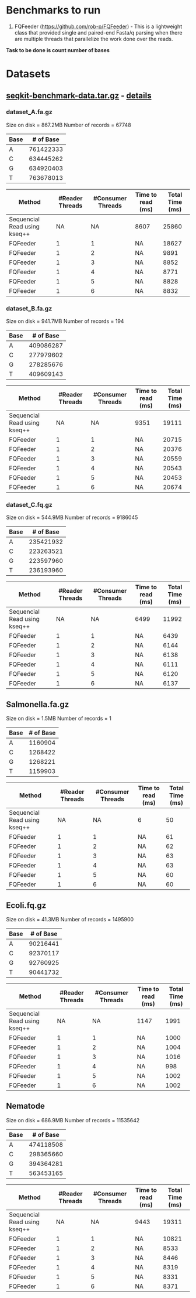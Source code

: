 # Benchmarks to run
1. FQFeeder (https://github.com/rob-p/FQFeeder) - This is a lightweight class that
    provided single and paired-end Fasta/q parsing when there are multiple threads that
    parallelize the work done over the reads. 

**Task to be done is count number of bases**

# Datasets
## [seqkit-benchmark-data.tar.gz](http://app.shenwei.me/data/seqkit/seqkit-benchmark-data.tar.gz) - [details](https://bioinf.shenwei.me/seqkit/benchmark/)
### dataset_A.fa.gz
Size on disk = 867.2MB
Number of records = 67748

| Base | # of Base       |
|------|-----------------|
| A    |  761422333|
| C    | 634445262 | 
| G    | 634920403 |
| T    | 763678013 |

| Method                       | #Reader Threads | #Consumer Threads | Time to read (ms) | Total Time (ms) |
|------------------------------|-----------------|-------------------|-------------------|-----------------|
| Sequencial Read using kseq++ | NA              | NA                | 8607              | 25860              |
| FQFeeder                     | 1               | 1                 | NA                | 18627              |
| FQFeeder                     | 1               | 2                 | NA                | 9891              |
| FQFeeder                     | 1               | 3                 | NA                | 8852              |
| FQFeeder                     | 1               | 4                 | NA                | 8771              |
| FQFeeder                     | 1               | 5                 | NA                | 8828              |
| FQFeeder                     | 1               | 6                 | NA                | 8832              |
### dataset_B.fa.gz
Size on disk = 941.7MB
Number of records = 194

| Base | # of Base       |
|------|-----------------|
| A    |  409086287|
| C    | 277979602 | 
| G    | 278285676 |
| T    | 409609143 |

| Method                       | #Reader Threads | #Consumer Threads | Time to read (ms) | Total Time (ms) |
|------------------------------|-----------------|-------------------|-------------------|-----------------|
| Sequencial Read using kseq++ | NA              | NA                | 9351                | 19111           |
| FQFeeder                     | 1               | 1                 | NA                | 20715              |
| FQFeeder                     | 1               | 2                 | NA                | 20376              |
| FQFeeder                     | 1               | 3                 | NA                | 20559              |
| FQFeeder                     | 1               | 4                 | NA                | 20543              |
| FQFeeder                     | 1               | 5                 | NA                | 20453              |
| FQFeeder                     | 1               | 6                 | NA                | 20674              |

### dataset_C.fq.gz
Size on disk = 544.9MB
Number of records = 9186045

| Base | # of Base       |
|------|-----------------|
| A    |  235421932|
| C    | 223263521 | 
| G    | 223597960 |
| T    | 236193960 |

| Method                       | #Reader Threads | #Consumer Threads | Time to read (ms) | Total Time (ms) |
|------------------------------|-----------------|-------------------|-------------------|-----------------|
| Sequencial Read using kseq++ | NA              | NA                | 6499                | 11992              |
| FQFeeder                     | 1               | 1                 | NA                | 6439              |
| FQFeeder                     | 1               | 2                 | NA                | 6144              |
| FQFeeder                     | 1               | 3                 | NA                | 6138              |
| FQFeeder                     | 1               | 4                 | NA                | 6111              |
| FQFeeder                     | 1               | 5                 | NA                | 6120              |
| FQFeeder                     | 1               | 6                 | NA                | 6137              |


## Salmonella.fa.gz
Size on disk = 1.5MB
Number of records = 1

| Base | # of Base       |
|------|-----------------|
| A    |  1160904|
| C    | 1268422 | 
| G    | 1268221 |
| T    | 1159903 |

| Method                       | #Reader Threads | #Consumer Threads | Time to read (ms) | Total Time (ms) |
|------------------------------|-----------------|-------------------|-------------------|-----------------|
| Sequencial Read using kseq++ | NA              | NA                | 6                 | 50              |
| FQFeeder                     | 1               | 1                 | NA                | 61              |
| FQFeeder                     | 1               | 2                 | NA                | 62              |
| FQFeeder                     | 1               | 3                 | NA                | 63              |
| FQFeeder                     | 1               | 4                 | NA                | 63              |
| FQFeeder                     | 1               | 5                 | NA                | 60              |
| FQFeeder                     | 1               | 6                 | NA                | 60              |


## Ecoli.fq.gz
Size on disk = 41.3MB
Number of records = 1495900

| Base | # of Base       |
|------|-----------------|
| A    |  90216441|
| C    | 92370117 | 
| G    | 92760925 |
| T    | 90441732 |

| Method                       | #Reader Threads | #Consumer Threads | Time to read (ms) | Total Time (ms) |
|------------------------------|-----------------|-------------------|-------------------|-----------------|
| Sequencial Read using kseq++ | NA              | NA                | 1147                | 1991              |
| FQFeeder                     | 1               | 1                 | NA                | 1000              |
| FQFeeder                     | 1               | 2                 | NA                | 1004              |
| FQFeeder                     | 1               | 3                 | NA                | 1016              |
| FQFeeder                     | 1               | 4                 | NA                | 998              |
| FQFeeder                     | 1               | 5                 | NA                | 1002              |
| FQFeeder                     | 1               | 6                 | NA                | 1002              |
## Nematode
Size on disk = 686.9MB
Number of records = 11535642

| Base | # of Base       |
|------|-----------------|
| A    |  474118508|
| C    | 298365660 | 
| G    | 394364281 |
| T    | 563453165 |

| Method                       | #Reader Threads | #Consumer Threads | Time to read (ms) | Total Time (ms) |
|------------------------------|-----------------|-------------------|-------------------|-----------------|
| Sequencial Read using kseq++ | NA              | NA                | 9443                | 19311              |
| FQFeeder                     | 1               | 1                 | NA                | 10821              |
| FQFeeder                     | 1               | 2                 | NA                | 8533              |
| FQFeeder                     | 1               | 3                 | NA                | 8446              |
| FQFeeder                     | 1               | 4                 | NA                | 8319              |
| FQFeeder                     | 1               | 5                 | NA                | 8331              |
| FQFeeder                     | 1               | 6                 | NA                | 8371              |
